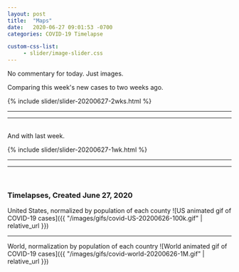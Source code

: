 ```yaml
---
layout: post
title:  "Maps"
date:   2020-06-27 09:01:53 -0700
categories: COVID-19 Timelapse

custom-css-list:
     - slider/image-slider.css
---
```

No commentary for today. Just images.

Comparing this week's new cases to two weeks ago.  

{% include slider/slider-20200627-2wks.html %}

---
---
<br>
And with last week.

{% include slider/slider-20200627-1wk.html %}

---
---
<br>

### Timelapses, Created June 27, 2020

United States, normalized by population of each county
![US animated gif of COVID-19 cases]({{ "/images/gifs/covid-US-20200626-100k.gif" | relative_url }})

---

World, normalization by population of each country
![World animated gif of COVID-19 cases]({{ "/images/gifs/covid-world-20200626-1M.gif" | relative_url }})
